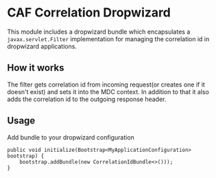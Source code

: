 # CAF Correlation Dropwizard

This module includes a dropwizard bundle which encapsulates a `javax.servlet.Filter` implementation for managing the correlation id in dropwizard applications.

## How it works
The filter gets correlation id from incoming request(or creates one if it doesn't exist) and sets it into the MDC context. In addition to that it also adds the correlation id to the outgoing response header. 

## Usage 
Add bundle to your dropwizard configuration

```
public void initialize(Bootstrap<MyApplicationConfiguration> bootstrap) {
    bootstrap.addBundle(new CorrelationIdBundle<>()));
}
```